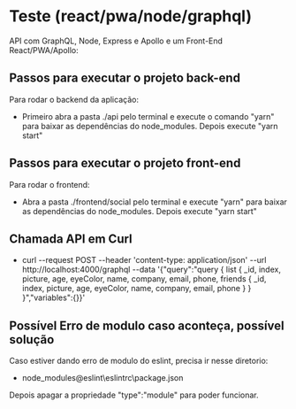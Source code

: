 # Teste (react/pwa/node/graphql)
API com GraphQL, Node, Express e Apollo e um Front-End React/PWA/Apollo:

## Passos para executar o projeto back-end

Para rodar o backend da aplicação:
- Primeiro abra a pasta ./api pelo terminal e execute o comando "yarn" para baixar as
dependências do node_modules. Depois execute "yarn start"


## Passos para executar o projeto front-end
Para rodar o frontend: 
- Abra a pasta ./frontend/social pelo terminal e execute "yarn" para baixar as
dependências do node_modules. Depois execute "yarn start"

## Chamada API em Curl
- curl --request POST --header 'content-type: application/json' --url http://localhost:4000/graphql --data '{"query":"query { list { _id, index, picture, age, eyeColor, name, company, email, phone, friends { _id, index, picture, age, eyeColor, name, company, email, phone } } }","variables":{}}'

## Possível Erro de modulo caso aconteça, possível solução
Caso estiver dando erro de modulo do eslint, precisa ir nesse diretorio:
- node_modules\@eslint\eslintrc\package.json

Depois apagar a propriedade "type":"module" para poder funcionar.
